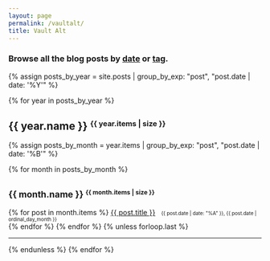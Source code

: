 ```yaml
---
layout: page
permalink: /vaultalt/
title: Vault Alt
---
```


<h3>Browse all the blog posts by <a href="/vault/">date</a> or <a href="/tags/">tag</a>.</h3>

<div class="post">
{% assign posts_by_year = site.posts | group_by_exp: "post", "post.date | date: '%Y'" %}

{% for year in posts_by_year %}
  <h2>{{ year.name }} <small><sup>{{ year.items | size }}</sup></small></h2>
  {% assign posts_by_month = year.items | group_by_exp: "post", "post.date | date: '%B'" %}
  
  {% for month in posts_by_month %}
    <h2><small>{{ month.name }} <small><sup>{{ month.items | size }}</sup></small></small></h2>
    {% for post in month.items %}
      <a href="{{ post.url }}">{{ post.title }}</a>&nbsp;&nbsp;
<small><small><time datetime="{{ post.date | date_to_xmlschema }}">{{ post.date | date: "%A" }}, {{ post.date | ordinal_day_month }}</time></small></small>
      <br>
    {% endfor %}
  {% endfor %}
  {% unless forloop.last %}
    <hr>
  {% endunless %}
{% endfor %}
</div>
<br><br>
